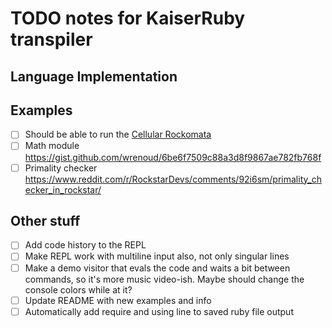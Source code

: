 # TODO notes for KaiserRuby transpiler

## Language Implementation

## Examples

- [ ] Should be able to run the [Cellular Rockomata](https://github.com/Rifhutch/cellular-rocktomata)
- [ ] Math module https://gist.github.com/wrenoud/6be6f7509c88a3d8f9867ae782fb768f
- [ ] Primality checker https://www.reddit.com/r/RockstarDevs/comments/92i6sm/primality_checker_in_rockstar/

## Other stuff

- [ ] Add code history to the REPL
- [ ] Make REPL work with multiline input also, not only singular lines
- [ ] Make a demo visitor that evals the code and waits a bit between commands, so it's more music video-ish. Maybe should change the console colors while at it?
- [ ] Update README with new examples and info
- [ ] Automatically add require and using line to saved ruby file output
